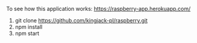 To see how this application works: https://raspberry-app.herokuapp.com/
1. git clone https://github.com/kingjack-pl/raspberry.git
2. npm install
3. npm start